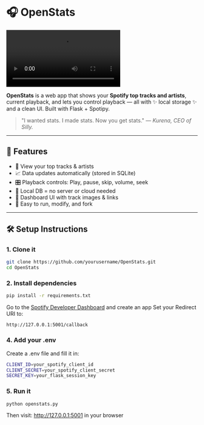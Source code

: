 # 🎧 OpenStats

![App Screenshot](https://github.com/kurenathedev/OpenStats/blob/6aad4d2381bfb68350367a95e308ae9e6fcfc038/test.mp4)

**OpenStats** is a web app that shows your **Spotify top tracks and artists**, current playback, and lets you control playback — all with ✨ local storage ✨ and a clean UI. Built with Flask + Spotipy.

> "I wanted stats. I made stats. Now you get stats." — *Kurena, CEO of Silly.*

---

## 🚀 Features

- 🎵 View your top tracks & artists
- 📈 Data updates automatically (stored in SQLite)
- 🎛️ Playback controls: Play, pause, skip, volume, seek
- 🧠 Local DB = no server or cloud needed
- 💅 Dashboard UI with track images & links
- 🐍 Easy to run, modify, and fork

---

## 🛠️ Setup Instructions

### 1. Clone it
```bash
git clone https://github.com/yourusername/OpenStats.git
cd OpenStats
```
### 2. Install dependencies
```bash
pip install -r requirements.txt
```

Go to the [Spotify Developer Dashboard](https://developer.spotify.com/dashboard) and create an app
Set your Redirect URI to:
```
http://127.0.0.1:5001/callback
```
### 4. Add your .env

Create a .env file and fill it in:
```bash
CLIENT_ID=your_spotify_client_id
CLIENT_SECRET=your_spotify_client_secret
SECRET_KEY=your_flask_session_key
```

### 5. Run it
```bash
python openstats.py
```
Then visit:
http://127.0.0.1:5001 in your browser
